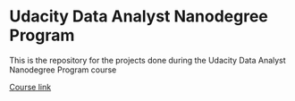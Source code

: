# Udacity Data Analyst Nanodegree Program

This is the repository for the projects done during the Udacity Data Analyst Nanodegree Program course

[Course link](https://www.udacity.com/course/data-analyst-nanodegree--nd002)
